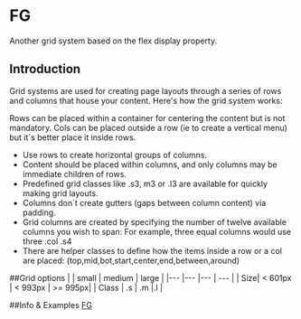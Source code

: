 # FG
Another grid system based on the flex display property.

## Introduction
Grid systems are used for creating page layouts through a series of rows and columns that house your content. 
Here's how the grid system works:

Rows can be placed within a container for centering the content but is not mandatory.
Cols can be placed outside a row (ie to create a vertical menu) but it´s better place it inside rows.

- Use rows to create horizontal groups of columns.
- Content should be placed within columns, and only columns may be immediate children of rows.
- Predefined grid classes like .s3, m3 or .l3 are available for quickly making grid layouts. 
- Columns don´t create gutters (gaps between column content) via padding.
- Grid columns are created by specifying the number of twelve available columns you wish to span: 
  For example, three equal columns would use three .col .s4
- There are helper classes to define how the items inside a row or a col are placed: (top,mid,bot,start,center,end,between,around)
  
##Grid options
|     | small   |  medium |  large  |
|---  |---      |---      | ---     |
| Size| < 601px | < 993px | >= 995px|
| Class | .s    | .m      |.l       |

##Info & Examples
[FG](http://iagolast.github.io/FG)
